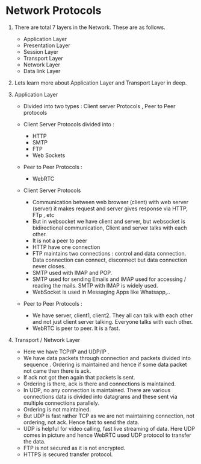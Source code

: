 # Network Protocols

1. There are total 7 layers in the Network. These are as follows.
    * Application Layer
    * Presentation Layer
    * Session Layer
    * Transport Layer
    * Network Layer
    * Data link Layer
     
2. Lets learn more about Application Layer and Transport Layer in deep.
3. Application Layer
    *  Divided into two types : Client server Protocols , Peer to Peer protocols
    * Client Server Protocols divided into : 
        * HTTP
        * SMTP 
        * FTP 
        * Web Sockets 
    * Peer to Peer Protocols : 
        * WebRTC

    * Client Server Protocols 
        * Communication between web browser (client) with web server (server) it makes request and server gives response via HTTP, FTp , etc
        * But in websocket we have client and server, but websocket is bidirectional communication, Client and server talks with each other. 
        * It is not a peer to peer
        * HTTP have one connection 
        * FTP maintains two connections : control and data connection. Data connection can connect, disconnect but data connection never closes.
        * SMTP used with IMAP and POP. 
        * SMTP used for sending Emails and IMAP used for accessing / reading the mails. SMTP with IMAP is widely used. 
        * WebSocket is used in Messaging Apps like Whatsapp,.. 

    * Peer to Peer Protocols : 
        * We have server, client1, client2. They all can talk with each other and not just client server talking. Everyone talks with each other. 
        * WebRTC is peer to peer. It is a fast.


4. Transport / Network Layer
    * Here we have TCP/IP and UDP/IP .
    * We have data packets through connection and packets divided into sequence . Ordering is maintained and hence if some data packet not came then there is ack.
    * If ack not got then again that packets is sent. 
    * Ordering is there, ack is there and connections is maintained.
    * In UDP, no any connection is maintained. There are various connections data is divided into datagrams and these sent via multiple connections parallely.
    * Ordering is not maintained. 
    * But UDP is fast rather TCP as we are not maintaining connection, not ordering, not ack. Hence fast to send the data. 
    * UDP is helpful for video calling, fast live streaming of data. Here UDP comes in picture and hence WebRTC used UDP protocol to transfer the data.
    * FTP is not secured as it is not encrypted.
    * HTTPS is secured transfer protocol. 
    

     
    